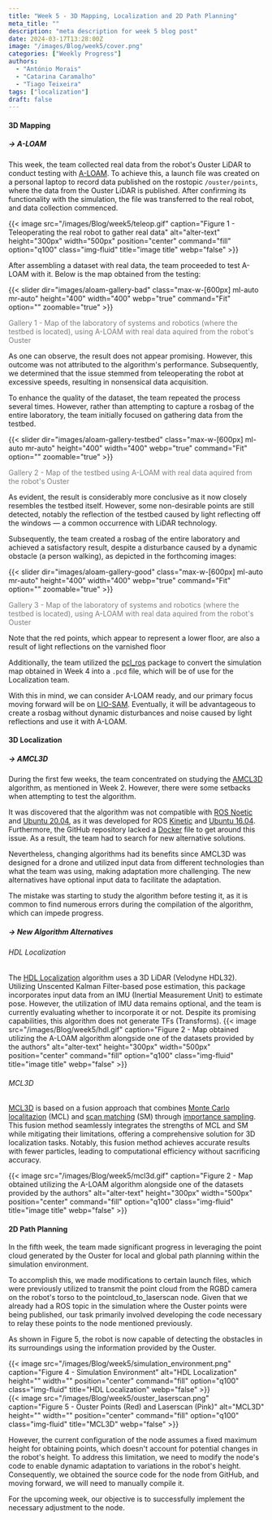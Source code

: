 ```yaml
---
title: "Week 5 - 3D Mapping, Localization and 2D Path Planning"
meta_title: ""
description: "meta description for week 5 blog post"
date: 2024-03-17T13:28:00Z
image: "/images/Blog/week5/cover.png"
categories: ["Weekly Progress"]
authors:
  - "António Morais"
  - "Catarina Caramalho"
  - "Tiago Teixeira"
tags: ["localization"]
draft: false
---
```

#### 3D Mapping

##### → A-LOAM

<!-- This week the team gathered real data from the robot's Ouster LiDAR to then test [A-LOAM](https://github.com/HKUST-Aerial-Robotics/A-LOAM) with it. To do so the team wrote a launch file (on a personal laptop) that saves what is being published on the rostopic `/ouster/points` (where the real data from the Ouster gets published). After ensuring it was working with the simulation we transfered the file to the real robot and started to gather data with it: -->
This week, the team collected real data from the robot's Ouster LiDAR to conduct testing with [A-LOAM](https://github.com/HKUST-Aerial-Robotics/A-LOAM). To achieve this, a launch file was created on a personal laptop to record data published on the rostopic `/ouster/points`, where the data from the Ouster LiDAR is published. After confirming its functionality with the simulation, the file was transferred to the real robot, and data collection commenced.

{{< image src="/images/Blog/week5/teleop.gif" caption="Figure 1 - Teleoperating the real robot to gather real data" alt="alter-text" height="300px" width="500px" position="center" command="fill" option="q100" class="img-fluid" title="image title"  webp="false" >}}

<!-- After building a dataset with real data, the team proceded to test A-LOAM with it. Following is presented the obtained map: -->
After assembling a dataset with real data, the team proceeded to test A-LOAM with it. Below is the map obtained from the testing:

<div class="image-slider-container">
    <div class="slider-wrapper">
        {{< slider dir="images/aloam-gallery-bad" class="max-w-[600px] ml-auto mr-auto" height="400" width="400" webp="true" command="Fit" option="" zoomable="true" >}}
    </div>
    <p class="caption" style="color: #7f7f7f; font-size: 14px;">Gallery 1 - Map of the laboratory of systems and robotics (where the testbed is located), using A-LOAM with real data aquired from the robot's Ouster</p>
</div>

<!-- As one can see the result does not look promissing but it was not the algorithm's fault. Later we figured it was due to the fact that we teleoperated the robot too fast and because of that the data aquired doesn't even make sense. -->
As one can observe, the result does not appear promising. However, this outcome was not attributed to the algorithm's performance. Subsequently, we determined that the issue stemmed from teleoperating the robot at excessive speeds, resulting in nonsensical data acquisition.

<!-- To improve the dataset quality the team repeated the process a few more times. But instead of trying to get a rosbag of the whole laboratory, the team started to gather firstly one of the testbed: -->
To enhance the quality of the dataset, the team repeated the process several times. However, rather than attempting to capture a rosbag of the entire laboratory, the team initially focused on gathering data from the testbed.

<div class="image-slider-container">
    <div class="slider-wrapper">
        {{< slider dir="images/aloam-gallery-testbed" class="max-w-[600px] ml-auto mr-auto" height="400" width="400" webp="true" command="Fit" option="" zoomable="true" >}}
    </div>
    <p class="caption" style="color: #7f7f7f; font-size: 14px;">Gallery 2 - Map of the testbed using A-LOAM with real data aquired from the robot's Ouster</p>
</div>

<!-- One can see that the result is much more conclusive as it now looks like the testbed itself, but it still detects some non whishible points (it is possible to see some kind of reflection of the testbed due to the reflection of light caused by the windows - this happens because of the LiDAR technology). -->
As evident, the result is considerably more conclusive as it now closely resembles the testbed itself. However, some non-desirable points are still detected, notably the reflection of the testbed caused by light reflecting off the windows — a common occurrence with LiDAR technology.

<!-- Subsequently the team made a rosbag of the whole laboratory and now getting a good result besides a disturbance caused by a dynamic obstacle (a person walking) as we may see in the upcoming images: -->
Subsequently, the team created a rosbag of the entire laboratory and achieved a satisfactory result, despite a disturbance caused by a dynamic obstacle (a person walking), as depicted in the forthcoming images:

<div class="image-slider-container">
    <div class="slider-wrapper">
        {{< slider dir="images/aloam-gallery-good" class="max-w-[600px] ml-auto mr-auto" height="400" width="400" webp="true" command="Fit" option="" zoomable="true" >}}
    </div>
    <p class="caption" style="color: #7f7f7f; font-size: 14px;">Gallery 3 - Map of the laboratory of systems and robotics (where the testbed is located), using A-LOAM with real data aquired from the robot's Ouster</p>
</div>

<!-- Note that the red points that seem that they are representing some kind of lower floor are also due to light reflections on the floor due to the varnished floor. -->
Note that the red points, which appear to represent a lower floor, are also a result of light reflections on the varnished floor

<!-- Aditionally, the team converted the simulation map obtained in Week 4 to a `.pcd` file with the [pcl_ros](http://wiki.ros.org/pcl_ros) package, which will be of use for the Localization team. -->
Additionally, the team utilized the [pcl_ros](http://wiki.ros.org/pcl_ros) package to convert the simulation map obtained in Week 4 into a `.pcd` file, which will be of use for the Localization team.

<!-- With this in mind we can consider A-LOAM ready and we may focus primarly on LIO-SAM going forward. Eventually it will be interesting to make a rosbag with no dynamic disturbances and noise caused by light reflections. -->
With this in mind, we can consider A-LOAM ready, and our primary focus moving forward will be on [LIO-SAM](https://github.com/TixiaoShan/LIO-SAM). Eventually, it will be advantageous to create a rosbag without dynamic disturbances and noise caused by light reflections and use it with A-LOAM.

#### 3D Localization

##### → AMCL3D
During the first few weeks, the team concentrated on studying the [AMCL3D](https://github.com/catec/amcl3d) algorithm, as mentioned in Week 2. However, there were some setbacks when attempting to test the algorithm. 

It was discovered that the algorithm was not compatible with [ROS Noetic](http://wiki.ros.org/noetic/Installation/Ubuntu) and [Ubuntu 20.04](https://releases.ubuntu.com/focal/), as it was developed for ROS [Kinetic](http://wiki.ros.org/kinetic/Installation/Ubuntu) and [Ubuntu 16.04](https://ubuntu.com/16-04). Furthermore, the GitHub repository lacked a [Docker](https://docs.docker.com/get-started/overview/) file to get around this issue. As a result, the team had to search for new alternative solutions. 

Nevertheless, changing algorithms had its benefits since AMCL3D was designed for a drone and utilized input data from different technologies than what the team was using, making adaptation more challenging. The new alternatives have optional input data to facilitate the adaptation.

The mistake was starting to study the algorithm before testing it, as it is common to find numerous errors during the compilation of the algorithm, which can impede progress.

##### → New Algorithm Alternatives
<!-- The HDL Localization algorithm uses a 3D LiDAR (Velodyne HDL32). Utilizing Unscented Kalman Filter-based pose estimation, this package incorporates input data from an IMU (Inertial Measurement Unit) to estimate pose. However, the utilization of IMU data remains optional, and the team is currently evaluating whether to incorporate it or not. Despite its promising capabilities, this algorithm does not generate TFs (Transforms).
- <a style="color: white;" href="https://github.com/koide3/hdl_localization?tab=readme-ov-file">HDL Localization</a>
<div style="display: flex; align-items: flex-start;">
    <div style="flex: 1; color: #b4afb7; margin-top: 3%; margin-right:8%; text-align: justify;">
       The HDL Localization algorithm uses a 3D LiDAR (Velodyne HDL32). Utilizing Unscented Kalman Filter-based pose estimation, this package incorporates input data from an IMU (Inertial Measurement Unit) to estimate pose. However, the utilization of IMU data remains optional, and the team is currently evaluating whether to incorporate it or not. Despite its promising capabilities, this algorithm does not generate TFs (Transforms).
    </div>
    <div style="flex: 1;">
        <div style="width: 80%;">
        {{< image src="/images/Blog/week5/mcl3d.gif" caption="Figure 2 - Simulation environment (left); Map of the simulation environment obtained with A-LOAM (right)" alt="alter-text" height="" width="" position="center" command="fill" option="q100" class="img-fluid" title="image title"  webp="false" style="width: 20%;" >}}
        </div>
    </div>
</div>

- <a style="color: white;" href="https://github.com/NaokiAkai/mcl3d_ros/tree/main">MCL3D</a>
<div style="display: flex; align-items: flex-start;">
    <div style="flex: 1; color: #b4afb7; margin-top: 3%; margin-right:8%; text-align: justify;">
        MCL3D is based on a fusion approach that combines <a href="https://www.mathworks.com/help/nav/ug/monte-carlo-localization-algorithm.html#:~:text=Product%20Updates-,Monte%20Carlo%20Localization%20Algorithm,-Overview">Monte Carlo localization</a> (MCL) and <a href="https://bluebotics.com/differences-natural-navigation-scan-feature/#:~:text=by%20ANT).-,HOW%20SCAN%20MATCHING%20WORKS,-With%20scan%20matching">scan matching</a> (SM) through <a href="https://builtin.com/articles/importance-sampling#:~:text=IMPORTANCE%20SAMPLING%20DEFINITION">importance sampling</a>. This fusion method seamlessly integrates the strengths of MCL and SM while mitigating their limitations, offering a comprehensive solution for 3D localization tasks. Notably, this fusion method achieves accurate results with fewer particles, leading to computational efficiency without sacrificing accuracy. 
    </div>
    <div style="flex: 1;">
        <div style="width: 80%;">
        {{< image src="/images/Blog/week5/mcl3d.gif" caption="Figure 3 - Simulation environment (left); Map of the simulation environment obtained with A-LOAM (right)" alt="alter-text" height="" width="" position="center" command="fill" option="q100" class="img-fluid" title="image title"  webp="false" style="width: 20%;" >}}
        </div>
    </div>
</div> -->
###### HDL Localization

The [HDL Localization](https://github.com/koide3/hdl_localization) algorithm uses a 3D LiDAR (Velodyne HDL32). Utilizing Unscented Kalman Filter-based pose estimation, this package incorporates input data from an IMU (Inertial Measurement Unit) to estimate pose. However, the utilization of IMU data remains optional, and the team is currently evaluating whether to incorporate it or not. Despite its promising capabilities, this algorithm does not generate TFs (Transforms).
{{< image src="/images/Blog/week5/hdl.gif" caption="Figure 2 - Map obtained utilizing the A-LOAM algorithm alongside one of the datasets provided by the authors" alt="alter-text" height="300px" width="500px" position="center" command="fill" option="q100" class="img-fluid" title="image title"  webp="false" >}}

###### MCL3D

[MCL3D](https://github.com/NaokiAkai/mcl3d_ros) is based on a fusion approach that combines [Monte Carlo localitazion](https://www.mathworks.com/help/nav/ug/monte-carlo-localization-algorithm.html) (MCL) and [scan matching](https://bluebotics.com/differences-natural-navigation-scan-feature/#:~:text=by%20ANT) (SM) through [importance sampling](https://builtin.com/articles/importance-sampling). This fusion method seamlessly integrates the strengths of MCL and SM while mitigating their limitations, offering a comprehensive solution for 3D localization tasks. Notably, this fusion method achieves accurate results with fewer particles, leading to computational efficiency without sacrificing accuracy. 

{{< image src="/images/Blog/week5/mcl3d.gif" caption="Figure 2 - Map obtained utilizing the A-LOAM algorithm alongside one of the datasets provided by the authors" alt="alter-text" height="300px" width="500px" position="center" command="fill" option="q100" class="img-fluid" title="image title"  webp="false" >}}


#### 2D Path Planning 

In the fifth week, the team made significant progress in leveraging the point cloud generated by the Ouster for local and global path planning within the simulation environment.

To accomplish this, we made modifications to certain launch files, which were previously utilized to transmit the point cloud from the RGBD camera on the robot's torso to the pointcloud_to_laserscan node. Given that we already had a ROS topic in the simulation where the Ouster points were being published, our task primarily involved developing the code necessary to relay these points to the node mentioned previously.

As shown in Figure 5, the robot is now capable of detecting the obstacles in its surroundings using the information provided by the Ouster.

<div class="image-container">
    <div class="image">
        {{< image src="/images/Blog/week5/simulation_environment.png" caption="Figure 4 - Simulation Environment" alt="HDL Localization" height="" width="" position="center" command="fill" option="q100" class="img-fluid" title="HDL Localization"  webp="false" >}}
    </div>
    <div class="image">
        {{< image src="/images/Blog/week5/ouster_laserscan.png" caption="Figure 5 - Ouster Points (Red) and Laserscan (Pink)" alt="MCL3D" height="" width="" position="center" command="fill" option="q100" class="img-fluid" title="MCL3D"  webp="false" >}}
    </div>
</div>

However, the current configuration of the node assumes a fixed maximum height for obtaining points, which doesn't account for potential changes in the robot's height. To address this limitation, we need to modify the node's code to enable dynamic adaptation to variations in the robot's height. Consequently, we obtained the source code for the node from GitHub, and moving forward, we will need to manually compile it.

For the upcoming week, our objective is to successfully implement the necessary adjustment to the node.